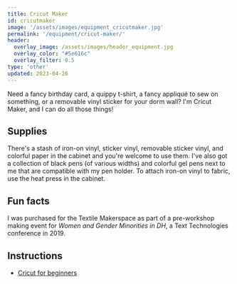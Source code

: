```yaml
---
title: Cricut Maker
id: cricutmaker
image: '/assets/images/equipment_cricutmaker.jpg'
permalink: '/equipment/cricut-maker/'
header:
  overlay_image: /assets/images/header_equipment.jpg
  overlay_color: "#5e616c"
  overlay_filter: 0.5
type: 'other'
updated: 2023-04-26
---
```


Need a fancy birthday card, a quippy t-shirt, a fancy appliqué to sew on something, or a removable vinyl sticker for your dorm wall? I'm Cricut Maker, and I can do all those things!

## Supplies

There's a stash of iron-on vinyl, sticker vinyl, removable sticker vinyl, and colorful paper in the cabinet and you're welcome to use them. I've also got a collection of black pens (of various widths) and colorful gel pens next to me that are compatible with my pen holder. To attach iron-on vinyl to fabric, use the heat press in the cabinet. 


## Fun facts

I was purchased for the Textile Makerspace as part of a pre-workshop making event for *Women and Gender Minorities in DH*, a Text Technologies conference in 2019.

## Instructions

* [Cricut for beginners](https://sarahmaker.com/cricut-for-beginners/)